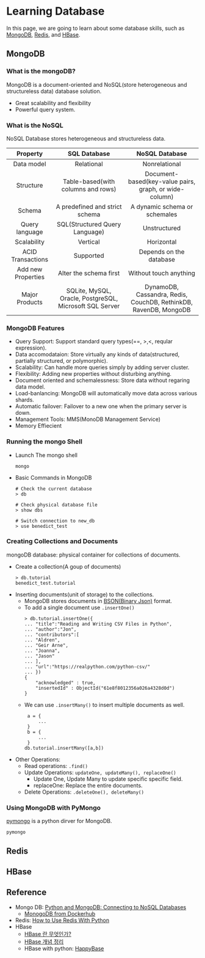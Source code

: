 # Learning Database
In this page, we are going to learn about some database skills, such as [MongoDB](https://www.mongodb.com/), [Redis](https://redis.io/), and [HBase](https://hbase.apache.org/).

## MongoDB
### What is the mongoDB?
MongoDB is a document-oriented and NoSQL(store heterogeneous and structureless data) database solution. 
- Great scalability and flexibility
- Powerful query system.

### What is the NoSQL
NoSQL Database stores heterogeneous and structureless data.

|Property| SQL Database| NoSQL Database|
|:---:|:---:|:---:|
|Data model |Relational|Nonrelational|
|Structure  |Table-based(with columns and rows)|Document-based(key-value pairs, graph, or wide-column)|
|Schema|A predefined and strict schema |A dynamic schema or schemales|
|Query language|SQL(Structured Query Language)|Unstructured|
|Scalability|Vertical|Horizontal|
|ACID Transactions|Supported|Depends on the database|
|Add new Properties|Alter the schema first|Without touch anything|
|Major Products|SQLite, MySQL, Oracle, PostgreSQL, Microsoft SQL Server|DynamoDB, Cassandra, Redis, CouchDB, RethinkDB, RavenDB, MongoDB|

### MongoDB Features
- Query Support: Support standard query types(==, >,<, reqular expression).
- Data accomodataion: Store virtually any kinds of data(structured, partially structured, or polymorphic).
- Scalability: Can handle more queries simply by adding server cluster.
- Flexibility: Adding new properties without disturbing anything.
- Document oriented and schemalessness: Store data without regaring data model.
- Load-banlancing: MongoDB will automatically move data across various shards.
- Automatic failover: Failover to a new one when the primary server is down.
- Management Tools: MMS(MonoDB Management Service)
- Memory Effiecient


### Running the mongo Shell
- Launch The mongo shell
    ```shell
    mongo
    ```

- Basic Commands in MongoDB
    ```shell
    # Check the current database
    > db

    # Check physical database file
    > show dbs

    # Switch connection to new_db
    > use benedict_test
    ```

### Creating Collections and Documents
mongoDB database: physical container for collections of documents.
- Create a collection(A goup of documents)
    ```shell
    > db.tutorial
    benedict_test.tutorial
    ```
- Inserting documents(unit of storage) to the collections.
    - MongoDB stores documents in [BSON(Binary Json)](https://docs.mongodb.com/manual/reference/bson-types/) format.
    - To add a single document use `.insertOne()`
        ```shell
        > db.tutorial.insertOne({
        ... "title":"Reading and Writing CSV Files in Python",
        ... "author":"Jon",
        ... "contributors":[
        ... "Aldren",
        ... "Geir Arne",
        ... "Joanna",
        ... "Jason"
        ... ],
        ... "url":"https://realpython.com/python-csv/"
        ... })
        {
            "acknowledged" : true,
            "insertedId" : ObjectId("61e8f8012356a026a4328d0d")
        }
        ```
    - We can use `.insertMany()` to insert multiple documents as well.
        ```shell
         a = {
             ...
         }
         b = {
             ...
         }
        db.tutorial.insertMany([a,b])
        ```
-  Other Operations:
    - Read operations: `.find()`
    - Update Operations: `updateOne, updateMany(), replaceOne()`
        - Update One, Update Many to update specific specific field.
        - replaceOne: Replace the entire documents.
    - Delete Operations: `.deleteOne(), deleteMany()`

### Using MongoDB with PyMongo 
[pymongo](https://pypi.org/project/pymongo/) is a python dirver for MongoDB.
```shell
pymongo
```     



## Redis

## HBase

## Reference
- Mongo DB: [Python and MongoDB: Connecting to NoSQL Databases](https://realpython.com/introduction-to-mongodb-and-python/)
    - [MonogoDB from Dockerhub](https://hub.docker.com/_/mongo)
- Redis: [How to Use Redis With Python](https://realpython.com/python-redis/)
- HBase 
    - [HBase 란 무엇인가?](https://loustler.io/data_eng/what-is-hbase/)
    - [HBase 개념 정리](https://cyberx.tistory.com/164) 
    - HBase with python: [HappyBase](https://happybase.readthedocs.io/en/latest/)  



